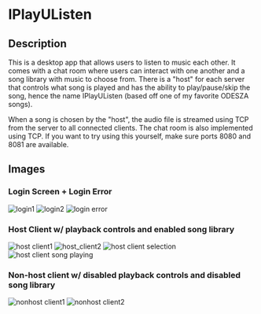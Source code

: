 # IPlayUListen

## Description
This is a desktop app that allows users to listen to music each other. It comes with a chat room where users can interact with one another and a song library with music to choose from. There is a "host" for each server that controls what song is played and has the ability to play/pause/skip the song, hence the name IPlayUListen (based off one of my favorite ODESZA songs).

When a song is chosen by the "host", the audio file is streamed using TCP from the server to all connected clients. The chat room is also implemented using TCP. If you want to try using this yourself, make sure ports 8080 and 8081 are available.

## Images

### Login Screen + Login Error

![login1](https://drive.google.com/uc?export=view&id=1e3Rc5nET3tHr786V54PlY_qGnqAbVSZf)
![login2](https://drive.google.com/uc?export=view&id=1mdiZdYtYm1nlrJYynLDg1hQz66SayB2D)
![login error](https://drive.google.com/uc?export=view&id=1f9CBO_wYAiCYNcLmYvcXVI6gx7A3xR2Q)

### Host Client w/ playback controls and enabled song library

![host client1](https://drive.google.com/uc?export=view&id=1J8_n2pMEz2O6LN317v24kWGOSOXe1RbI)
![host_client2](https://drive.google.com/uc?export=view&id=1nLQmOMgB6V4HBQw0eOKiXT8V6rAb031y)
![host client selection](https://drive.google.com/uc?export=view&id=1zQt6lJpE90jTCDutAiHLExhlFNu9q6yq)
![host client song playing](https://drive.google.com/uc?export=view&id=1T4DMItBtf8P-pvbZ3APEpbAWXGZcrAi8)

### Non-host client w/ disabled playback controls and disabled song library

![nonhost client1](https://drive.google.com/uc?export=view&id=1cNtUIXI1ICdULE8qKiu9GeLekQCRgr-N)
![nonhost client2](https://drive.google.com/uc?export=view&id=140h0k8U0YDqsTILOHejS9Zx_rfnvQj9Q)

